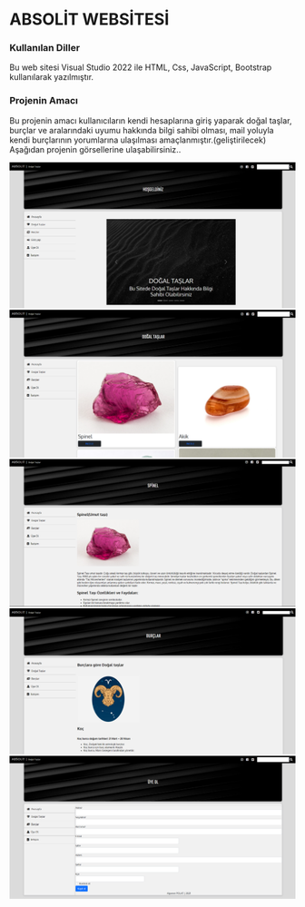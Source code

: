 # ABSOLİT WEBSİTESİ
### Kullanılan Diller
Bu web sitesi Visual Studio 2022 ile HTML, Css, JavaScript, Bootstrap kullanılarak yazılmıştır.
### Projenin Amacı
Bu projenin amacı kullanıcıların kendi hesaplarına giriş yaparak doğal taşlar, burçlar ve aralarındaki uyumu hakkında bilgi sahibi olması, mail yoluyla kendi burçlarının yorumlarına ulaşılması amaçlanmıştır.(geliştirilecek) Aşağıdan projenin görsellerine ulaşabilirsiniz..

<img src="https://github.com/Alprenplt/absolit_website/blob/main/PROJEM_WEB_S%C4%B0TES%C4%B0/images/A1.png" />
<img src="https://github.com/Alprenplt/absolit_website/blob/main/PROJEM_WEB_S%C4%B0TES%C4%B0/images/A2.png" />
<img src="https://github.com/Alprenplt/absolit_website/blob/main/PROJEM_WEB_S%C4%B0TES%C4%B0/images/A3.png" />
<img src="https://github.com/Alprenplt/absolit_website/blob/main/PROJEM_WEB_S%C4%B0TES%C4%B0/images/A4.png" />
<img src="https://github.com/Alprenplt/absolit_website/blob/main/PROJEM_WEB_S%C4%B0TES%C4%B0/images/A5.png" />
